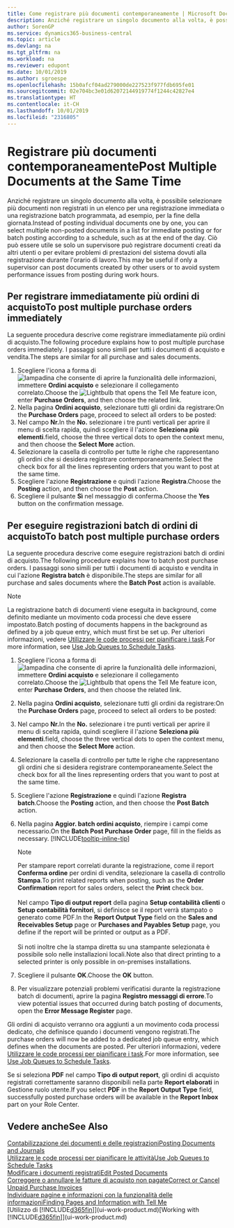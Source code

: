 ```yaml
---
title: Come registrare più documenti contemporaneamente | Microsoft Docs
description: Anziché registrare un singolo documento alla volta, è possibile selezionare più documenti non registrati in un elenco per la registrazione batch, per una registrazione immediata o programmata, ad esempio, per la fine della giornata.
author: SorenGP
ms.service: dynamics365-business-central
ms.topic: article
ms.devlang: na
ms.tgt_pltfrm: na
ms.workload: na
ms.reviewer: edupont
ms.date: 10/01/2019
ms.author: sgroespe
ms.openlocfilehash: 15b0afcf04ad279000de227523f977fdb695fe01
ms.sourcegitcommit: 02e704bc3e01d62072144919774f1244c42827e4
ms.translationtype: HT
ms.contentlocale: it-CH
ms.lasthandoff: 10/01/2019
ms.locfileid: "2316805"
---
```

# <a name="post-multiple-documents-at-the-same-time"></a><span data-ttu-id="029a4-103">Registrare più documenti contemporaneamente</span><span class="sxs-lookup"><span data-stu-id="029a4-103">Post Multiple Documents at the Same Time</span></span>
<span data-ttu-id="029a4-104">Anziché registrare un singolo documento alla volta, è possibile selezionare più documenti non registrati in un elenco per una registrazione immediata o una registrazione batch programmata, ad esempio, per la fine della giornata.</span><span class="sxs-lookup"><span data-stu-id="029a4-104">Instead of posting individual documents one by one, you can select multiple non-posted documents in a list for immediate posting or for batch posting according to a schedule, such as at the end of the day.</span></span> <span data-ttu-id="029a4-105">Ciò può essere utile se solo un supervisore può registrare documenti creati da altri utenti o per evitare problemi di prestazioni del sistema dovuti alla registrazione durante l'orario di lavoro.</span><span class="sxs-lookup"><span data-stu-id="029a4-105">This may be useful if only a supervisor can post documents created by other users or to avoid system performance issues from posting during work hours.</span></span>

## <a name="to-post-multiple-purchase-orders-immediately"></a><span data-ttu-id="029a4-106">Per registrare immediatamente più ordini di acquisto</span><span class="sxs-lookup"><span data-stu-id="029a4-106">To post multiple purchase orders immediately</span></span>
<span data-ttu-id="029a4-107">La seguente procedura descrive come registrare immediatamente più ordini di acquisto.</span><span class="sxs-lookup"><span data-stu-id="029a4-107">The following procedure explains how to post multiple purchase orders immediately.</span></span> <span data-ttu-id="029a4-108">I passaggi sono simili per tutti i documenti di acquisto e vendita.</span><span class="sxs-lookup"><span data-stu-id="029a4-108">The steps are similar for all purchase and sales documents.</span></span>

1. <span data-ttu-id="029a4-109">Scegliere l'icona a forma di ![lampadina che consente di aprire la funzionalità delle informazioni](media/ui-search/search_small.png "Informazioni sull'operazione che si desidera eseguire"), immettere **Ordini acquisto** e selezionare il collegamento correlato.</span><span class="sxs-lookup"><span data-stu-id="029a4-109">Choose the ![Lightbulb that opens the Tell Me feature](media/ui-search/search_small.png "Tell me what you want to do") icon, enter **Purchase Orders**, and then choose the related link.</span></span>
2. <span data-ttu-id="029a4-110">Nella pagina **Ordini acquisto**, selezionare tutti gli ordini da registrare:</span><span class="sxs-lookup"><span data-stu-id="029a4-110">On the **Purchase Orders** page, proceed to select all orders to be posted:</span></span>
3. <span data-ttu-id="029a4-111">Nel campo **Nr.**</span><span class="sxs-lookup"><span data-stu-id="029a4-111">In the **No.**</span></span> <span data-ttu-id="029a4-112">selezionare i tre punti verticali per aprire il menu di scelta rapida, quindi scegliere il l'azione **Seleziona più elementi**.</span><span class="sxs-lookup"><span data-stu-id="029a4-112">field, choose the three vertical dots to open the context menu, and then choose the **Select More** action.</span></span>
4. <span data-ttu-id="029a4-113">Selezionare la casella di controllo per tutte le righe che rappresentano gli ordini che si desidera registrare contemporaneamente.</span><span class="sxs-lookup"><span data-stu-id="029a4-113">Select the check box for all the lines representing orders that you want to post at the same time.</span></span>
5. <span data-ttu-id="029a4-114">Scegliere l'azione **Registrazione** e quindi l'azione **Registra**.</span><span class="sxs-lookup"><span data-stu-id="029a4-114">Choose the **Posting** action, and then choose the **Post** action.</span></span>
6. <span data-ttu-id="029a4-115">Scegliere il pulsante **Sì** nel messaggio di conferma.</span><span class="sxs-lookup"><span data-stu-id="029a4-115">Choose the **Yes** button on the confirmation message.</span></span>

## <a name="to-batch-post-multiple-purchase-orders"></a><span data-ttu-id="029a4-116">Per eseguire registrazioni batch di ordini di acquisto</span><span class="sxs-lookup"><span data-stu-id="029a4-116">To batch post multiple purchase orders</span></span>
<span data-ttu-id="029a4-117">La seguente procedura descrive come eseguire registrazioni batch di ordini di acquisto.</span><span class="sxs-lookup"><span data-stu-id="029a4-117">The following procedure explains how to batch post purchase orders.</span></span> <span data-ttu-id="029a4-118">I passaggi sono simili per tutti i documenti di acquisto e vendita in cui l'azione **Registra batch** è disponibile.</span><span class="sxs-lookup"><span data-stu-id="029a4-118">The steps are similar for all purchase and sales documents where the **Batch Post** action is available.</span></span>

> [!NOTE]
> <span data-ttu-id="029a4-119">La registrazione batch di documenti viene eseguita in background, come definito mediante un movimento coda processi che deve essere impostato.</span><span class="sxs-lookup"><span data-stu-id="029a4-119">Batch posting of documents happens in the background as defined by a job queue entry, which must first be set up.</span></span> <span data-ttu-id="029a4-120">Per ulteriori informazioni, vedere [Utilizzare le code processi per pianificare i task](admin-job-queues-schedule-tasks.md).</span><span class="sxs-lookup"><span data-stu-id="029a4-120">For more information, see [Use Job Queues to Schedule Tasks](admin-job-queues-schedule-tasks.md).</span></span>

1. <span data-ttu-id="029a4-121">Scegliere l'icona a forma di ![lampadina che consente di aprire la funzionalità delle informazioni](media/ui-search/search_small.png "Informazioni sull'operazione che si desidera eseguire"), immettere **Ordini acquisto** e selezionare il collegamento correlato.</span><span class="sxs-lookup"><span data-stu-id="029a4-121">Choose the ![Lightbulb that opens the Tell Me feature](media/ui-search/search_small.png "Tell me what you want to do") icon, enter **Purchase Orders**, and then choose the related link.</span></span>  
2. <span data-ttu-id="029a4-122">Nella pagina **Ordini acquisto**, selezionare tutti gli ordini da registrare:</span><span class="sxs-lookup"><span data-stu-id="029a4-122">On the **Purchase Orders** page, proceed to select all orders to be posted:</span></span>
3. <span data-ttu-id="029a4-123">Nel campo **Nr.**</span><span class="sxs-lookup"><span data-stu-id="029a4-123">In the **No.**</span></span> <span data-ttu-id="029a4-124">selezionare i tre punti verticali per aprire il menu di scelta rapida, quindi scegliere il l'azione **Seleziona più elementi**.</span><span class="sxs-lookup"><span data-stu-id="029a4-124">field, choose the three vertical dots to open the context menu, and then choose the **Select More** action.</span></span>
4. <span data-ttu-id="029a4-125">Selezionare la casella di controllo per tutte le righe che rappresentano gli ordini che si desidera registrare contemporaneamente.</span><span class="sxs-lookup"><span data-stu-id="029a4-125">Select the check box for all the lines representing orders that you want to post at the same time.</span></span>
5. <span data-ttu-id="029a4-126">Scegliere l'azione **Registrazione** e quindi l'azione **Registra batch**.</span><span class="sxs-lookup"><span data-stu-id="029a4-126">Choose the **Posting** action, and then choose the **Post Batch** action.</span></span>
6. <span data-ttu-id="029a4-127">Nella pagina **Aggior. batch ordini acquisto**, riempire i campi come necessario.</span><span class="sxs-lookup"><span data-stu-id="029a4-127">On the **Batch Post Purchase Order** page, fill in the fields as necessary.</span></span> [!INCLUDE[tooltip-inline-tip](includes/tooltip-inline-tip_md.md)]

    > [!NOTE]
    > <span data-ttu-id="029a4-128">Per stampare report correlati durante la registrazione, come il report **Conferma ordine** per ordini di vendita, selezionare la casella di controllo **Stampa**.</span><span class="sxs-lookup"><span data-stu-id="029a4-128">To print related reports when posting, such as the **Order Confirmation** report for sales orders, select the **Print** check box.</span></span><br /><br /> <span data-ttu-id="029a4-129">Nel campo **Tipo di output report** della pagina **Setup contabilità clienti** o **Setup contabilità fornitori**, si definisce se il report verrà stampato o generato come PDF.</span><span class="sxs-lookup"><span data-stu-id="029a4-129">In the **Report Output Type** field on the **Sales and Receivables Setup** page or **Purchases and Payables Setup** page, you define if the report will be printed or output as a PDF.</span></span><br /><br /> <span data-ttu-id="029a4-130">Si noti inoltre che la stampa diretta su una stampante selezionata è possibile solo nelle installazioni locali.</span><span class="sxs-lookup"><span data-stu-id="029a4-130">Note also that direct printing to a selected printer is only possible in on-premises installations.</span></span>

7. <span data-ttu-id="029a4-131">Scegliere il pulsante **OK**.</span><span class="sxs-lookup"><span data-stu-id="029a4-131">Choose the **OK** button.</span></span>
8. <span data-ttu-id="029a4-132">Per visualizzare potenziali problemi verificatisi durante la registrazione batch di documenti, aprire la pagina **Registro messaggi di errore**.</span><span class="sxs-lookup"><span data-stu-id="029a4-132">To view potential issues that occurred during batch posting of documents, open the **Error Message Register** page.</span></span>

<span data-ttu-id="029a4-133">Gli ordini di acquisto verranno ora aggiunti a un movimento coda processi dedicato, che definisce quando i documenti vengono registrati.</span><span class="sxs-lookup"><span data-stu-id="029a4-133">The purchase orders will now be added to a dedicated job queue entry, which defines when the documents are posted.</span></span> <span data-ttu-id="029a4-134">Per ulteriori informazioni, vedere [Utilizzare le code processi per pianificare i task](admin-job-queues-schedule-tasks.md).</span><span class="sxs-lookup"><span data-stu-id="029a4-134">For more information, see [Use Job Queues to Schedule Tasks](admin-job-queues-schedule-tasks.md).</span></span>

<span data-ttu-id="029a4-135">Se si seleziona **PDF** nel campo **Tipo di output report**, gli ordini di acquisto registrati correttamente saranno disponibili nella parte **Report elaborati** in Gestione ruolo utente.</span><span class="sxs-lookup"><span data-stu-id="029a4-135">If you select **PDF** in the **Report Output Type** field, successfully posted purchase orders will be available in the **Report Inbox** part on your Role Center.</span></span>

## <a name="see-also"></a><span data-ttu-id="029a4-136">Vedere anche</span><span class="sxs-lookup"><span data-stu-id="029a4-136">See Also</span></span>
[<span data-ttu-id="029a4-137">Contabilizzazione dei documenti e delle registrazioni</span><span class="sxs-lookup"><span data-stu-id="029a4-137">Posting Documents and Journals</span></span>](ui-post-documents-journals.md)  
[<span data-ttu-id="029a4-138">Utilizzare le code processi per pianificare le attività</span><span class="sxs-lookup"><span data-stu-id="029a4-138">Use Job Queues to Schedule Tasks</span></span>](admin-job-queues-schedule-tasks.md)  
[<span data-ttu-id="029a4-139">Modificare i documenti registrati</span><span class="sxs-lookup"><span data-stu-id="029a4-139">Edit Posted Documents</span></span>](across-edit-posted-document.md)  
[<span data-ttu-id="029a4-140">Correggere o annullare le fatture di acquisto non pagate</span><span class="sxs-lookup"><span data-stu-id="029a4-140">Correct or Cancel Unpaid Purchase Invoices</span></span>](purchasing-how-correct-cancel-unpaid-purchase-invoices.md)  
[<span data-ttu-id="029a4-141">Individuare pagine e informazioni con la funzionalità delle informazioni</span><span class="sxs-lookup"><span data-stu-id="029a4-141">Finding Pages and Information with Tell Me</span></span>](ui-search.md)  
<span data-ttu-id="029a4-142">[Utilizzo di [!INCLUDE[d365fin](includes/d365fin_md.md)]](ui-work-product.md)</span><span class="sxs-lookup"><span data-stu-id="029a4-142">[Working with [!INCLUDE[d365fin](includes/d365fin_md.md)]](ui-work-product.md)</span></span>
